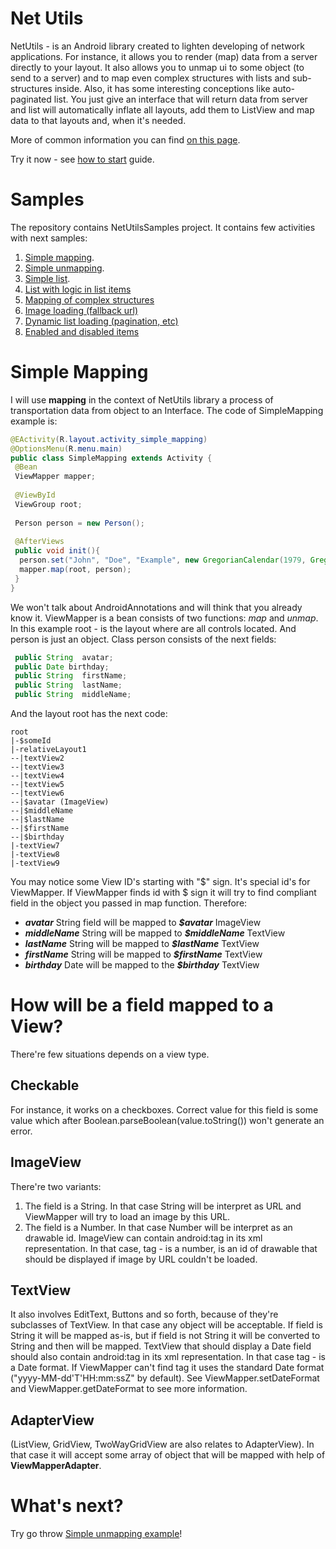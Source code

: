 Net Utils
=======
NetUtils - is an Android library created to lighten developing of network applications. For instance, it allows you to render (map) data from a server directly to your layout. It also allows you to unmap ui to some object (to send to a server) and to map even complex structures with lists and sub-structures inside. Also, it has some interesting conceptions like auto-paginated list. You just give an interface that will return data from server and list will automatically inflate all layouts, add them to ListView and map data to that layouts and, when it's needed.

More of common information you can find [on this page](net-utils-brief-description.markdown).

Try it now - see [how to start](net-utils-how-to-start.markdown) guide.

# Samples
The repository contains NetUtilsSamples project. It contains few activities with next samples:

1. [Simple mapping](#net-utils-samples-simple-mapping.markdown).
1. [Simple unmapping](net-utils-samples-simple-unmapping.markdown).
1. [Simple list](net-utils-samples-simple-list.markdown).
1. [List with logic in list items](net-utils-samples-list-with-logic.markdown)
1. [Mapping of complex structures](net-utils-samples-mapping-of-complex-structures.markdown)
1. [Image loading (fallback url)](net-utils-samples-image-loading-fallback-url.markdown)
1. [Dynamic list loading (pagination, etc)](net-utils-samples-dynamic-list-loading.markdown)
1. [Enabled and disabled items](net-utils-samples-enabled-and-disabled-items.markdown)

<a name="net-utils-samples-simple-mapping.markdown">Simple Mapping</a>
=======
I will use __mapping__ in the context of NetUtils library a process of transportation data from object to an Interface. The code of SimpleMapping example is:

```java
@EActivity(R.layout.activity_simple_mapping)
@OptionsMenu(R.menu.main)
public class SimpleMapping extends Activity {
 @Bean
 ViewMapper mapper;
	
 @ViewById 
 ViewGroup root;
	
 Person person = new Person();
	
 @AfterViews
 public void init(){
  person.set("John", "Doe", "Example", new GregorianCalendar(1979, GregorianCalendar.JANUARY, 21).getTime(), "http://neogrotesque.net/wp-content/uploads/avatar-6.jpg");
  mapper.map(root, person);
 }
}
```

We won't talk about AndroidAnnotations and will think that you already know it. ViewMapper is a bean consists of two functions: _map_ and _unmap_.
In this example root - is the layout where are all controls located. And person is just an object.
Class person consists of the next fields:

```java
 public String	avatar;
 public Date birthday;
 public String	firstName;
 public String	lastName;
 public String	middleName;
```

And the layout root has the next code:

```
root
|-$someId
|-relativeLayout1
--|textView2
--|textView3
--|textView4
--|textView5
--|textView6
--|$avatar (ImageView)
--|$middleName
--|$lastName
--|$firstName
--|$birthday
|-textView7
|-textView8
|-textView9
```
You may notice some View ID's starting with "$" sign. It's special id's for ViewMapper. If ViewMapper finds id with $ sign it will try to find compliant field in the object you passed in map function.
Therefore:
 
+ ___avatar___ String field will be mapped to ___$avatar___ ImageView
+ ___middleName___ String will be mapped to ___$middleName___ TextView
+ ___lastName___ String will be mapped to ___$lastName___ TextView
+ ___firstName___ String will be mapped to ___$firstName___ TextView
+ ___birthday___ Date will be mapped to the ___$birthday___ TextView

# How will be a field mapped to a View?
There're few situations depends on a view type.

## Checkable
For instance, it works on a checkboxes. Correct value for this field is some value which after Boolean.parseBoolean(value.toString()) won't generate an error.

ImageView
------
There're two variants:

1. The field is a String. In that case String will be interpret as URL and ViewMapper will try to load an image by this URL.
1. The field is a Number. In that case Number will be interpret as an drawable id.
ImageView can contain android:tag in its xml representation. In that case, tag - is a number, is an id of drawable that should be displayed if image by URL couldn't be loaded.

## TextView
It also involves EditText, Buttons and so forth, because of they're subclasses of TextView. In that case any object will be acceptable. If field is String it will be mapped as-is, but if field is not String it will be converted to String and then will be mapped.
TextView that should display a Date field should also contain android:tag in its xml representation. In that case tag - is a Date format. If ViewMapper can't find tag it uses the standard Date format ("yyyy-MM-dd'T'HH:mm:ssZ" by default). See ViewMapper.setDateFormat and ViewMapper.getDateFormat to see more information.

## AdapterView
(ListView, GridView, TwoWayGridView are also relates to AdapterView).
In that case it will accept some array of object that will be mapped with help of __ViewMapperAdapter__.

# What's next?
Try go throw [Simple unmapping example](net-utils-samples-simple-unmapping.markdown)!